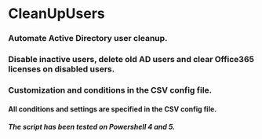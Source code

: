 # CleanUpUsers
### Automate Active Directory user cleanup. 
### Disable inactive users, delete old AD users and clear Office365 licenses on disabled users. 
### Customization and conditions in the CSV config file.

#### All conditions and settings are specified in the CSV config file.

#### <em>The script has been tested on Powershell 4 and 5.</em>



              

